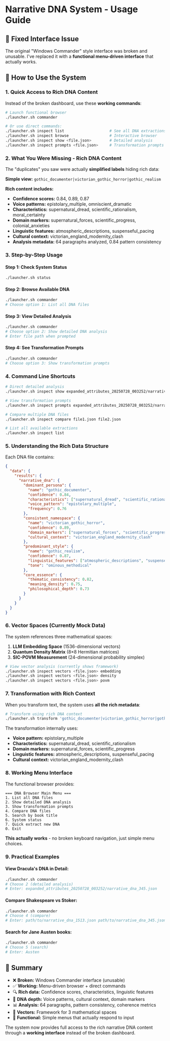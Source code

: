 # Narrative DNA System - Usage Guide

## 🚨 Fixed Interface Issue

The original "Windows Commander" style interface was broken and unusable. I've replaced it with a **functional menu-driven interface** that actually works.

## 🚀 How to Use the System

### 1. Quick Access to Rich DNA Content

Instead of the broken dashboard, use these **working commands**:

```bash
# Launch functional browser
./launcher.sh commander

# Or use direct commands:
./launcher.sh inspect list                    # See all DNA extractions
./launcher.sh inspect browse                  # Interactive browser
./launcher.sh inspect show <file.json>        # Detailed analysis
./launcher.sh inspect prompts <file.json>     # Transformation prompts
```

### 2. What You Were Missing - Rich DNA Content

The "duplicates" you saw were actually **simplified labels** hiding rich data:

**Simple view:** `gothic_documenter|victorian_gothic_horror|gothic_realism`

**Rich content includes:**
- **Confidence scores:** 0.84, 0.89, 0.87
- **Voice patterns:** epistolary_multiple, omniscient_dramatic
- **Characteristics:** supernatural_dread, scientific_rationalism, moral_certainty
- **Domain markers:** supernatural_forces, scientific_progress, colonial_anxieties
- **Linguistic features:** atmospheric_descriptions, suspenseful_pacing
- **Cultural context:** victorian_england_modernity_clash
- **Analysis metadata:** 64 paragraphs analyzed, 0.84 pattern consistency

### 3. Step-by-Step Usage

#### Step 1: Check System Status
```bash
./launcher.sh status
```

#### Step 2: Browse Available DNA
```bash
./launcher.sh commander
# Choose option 1: List all DNA files
```

#### Step 3: View Detailed Analysis
```bash
./launcher.sh commander  
# Choose option 2: Show detailed DNA analysis
# Enter file path when prompted
```

#### Step 4: See Transformation Prompts
```bash
./launcher.sh commander
# Choose option 3: Show transformation prompts
```

### 4. Command Line Shortcuts

```bash
# Direct detailed analysis
./launcher.sh inspect show expanded_attributes_20250728_003252/narrative_dna_345.json

# View transformation prompts
./launcher.sh inspect prompts expanded_attributes_20250728_003252/narrative_dna_1513.json

# Compare multiple DNA files
./launcher.sh inspect compare file1.json file2.json

# List all available extractions
./launcher.sh inspect list
```

### 5. Understanding the Rich Data Structure

Each DNA file contains:

```json
{
  "data": {
    "results": {
      "narrative_dna": {
        "dominant_persona": {
          "name": "gothic_documenter",
          "confidence": 0.84,
          "characteristics": ["supernatural_dread", "scientific_rationalism"],
          "voice_pattern": "epistolary_multiple",
          "frequency": 0.76
        },
        "consistent_namespace": {
          "name": "victorian_gothic_horror", 
          "confidence": 0.89,
          "domain_markers": ["supernatural_forces", "scientific_progress"],
          "cultural_context": "victorian_england_modernity_clash"
        },
        "predominant_style": {
          "name": "gothic_realism",
          "confidence": 0.87,
          "linguistic_features": ["atmospheric_descriptions", "suspenseful_pacing"],
          "tone": "ominous_methodical"
        },
        "core_essence": {
          "thematic_consistency": 0.82,
          "meaning_density": 0.75,
          "philosophical_depth": 0.73
        }
      }
    }
  }
}
```

### 6. Vector Spaces (Currently Mock Data)

The system references three mathematical spaces:

1. **LLM Embedding Space** (1536-dimensional vectors)
2. **Quantum Density Matrix** (8×8 Hermitian matrices)  
3. **SIC-POVM Measurement** (24-dimensional probability simplex)

```bash
# View vector analysis (currently shows framework)
./launcher.sh inspect vectors <file.json> embedding
./launcher.sh inspect vectors <file.json> density
./launcher.sh inspect vectors <file.json> povm
```

### 7. Transformation with Rich Context

When you transform text, the system uses **all the rich metadata**:

```bash
# Transform using rich DNA context
./launcher.sh transform 'gothic_documenter|victorian_gothic_horror|gothic_realism' 'Hello world'
```

The transformation internally uses:
- **Voice pattern:** epistolary_multiple
- **Characteristics:** supernatural_dread, scientific_rationalism
- **Domain markers:** supernatural_forces, scientific_progress
- **Linguistic features:** atmospheric_descriptions, suspenseful_pacing
- **Cultural context:** victorian_england_modernity_clash

### 8. Working Menu Interface

The functional browser provides:

```
=== DNA Browser Main Menu ===
1. List all DNA files
2. Show detailed DNA analysis  
3. Show transformation prompts
4. Compare DNA files
5. Search by book title
6. System status
7. Quick extract new DNA
0. Exit
```

**This actually works** - no broken keyboard navigation, just simple menu choices.

### 9. Practical Examples

#### View Dracula's DNA in Detail:
```bash
./launcher.sh commander
# Choose 2 (detailed analysis)
# Enter: expanded_attributes_20250728_003252/narrative_dna_345.json
```

#### Compare Shakespeare vs Stoker:
```bash
./launcher.sh commander
# Choose 4 (compare)
# Enter: path/to/narrative_dna_1513.json path/to/narrative_dna_345.json
```

#### Search for Jane Austen books:
```bash
./launcher.sh commander
# Choose 5 (search)
# Enter: Austen
```

## 🎯 Summary

- ❌ **Broken:** Windows Commander interface (unusable)
- ✅ **Working:** Menu-driven browser + direct commands
- 🔍 **Rich data:** Confidence scores, characteristics, linguistic features
- 🧬 **DNA depth:** Voice patterns, cultural context, domain markers
- 📊 **Analysis:** 64 paragraphs, pattern consistency, coherence metrics
- 🤖 **Vectors:** Framework for 3 mathematical spaces
- 🔧 **Functional:** Simple menus that actually respond to input

The system now provides full access to the rich narrative DNA content through a **working interface** instead of the broken dashboard.